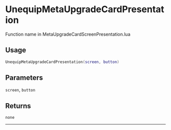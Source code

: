 # UnequipMetaUpgradeCardPresentation
Function name in MetaUpgradeCardScreenPresentation.lua
## Usage
```lua
UnequipMetaUpgradeCardPresentation(screen, button)
```
## Parameters
`screen`, `button`
## Returns
`none`

---